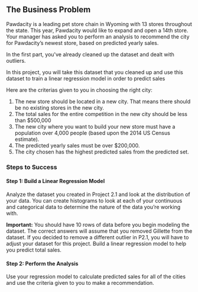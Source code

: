 ## The Business Problem
Pawdacity is a leading pet store chain in Wyoming with 13 stores throughout the state. This year, Pawdacity would like to expand and open a 14th store. Your manager has asked you to perform an analysis to recommend the city for Pawdacity’s newest store, based on predicted yearly sales.

In the first part, you've already cleaned up the dataset and dealt with outliers.

In this project, you will take this dataset that you cleaned up and use this dataset to train a linear regression model in order to predict sales

Here are the criterias given to you in choosing the right city:

1.	The new store should be located in a new city. That means there should be no existing stores in the new city.
2.	The total sales for the entire competition in the new city should be less than $500,000
3.	The new city where you want to build your new store must have a population over 4,000 people (based upon the 2014 US Census estimate).
4.	The predicted yearly sales must be over $200,000.
5.	The city chosen has the highest predicted sales from the predicted set.

### Steps to Success
#### Step 1: Build a Linear Regression Model
Analyze the dataset you created in Project 2.1 and look at the distribution of your data. You can create histograms to look at each of your continuous and categorical data to determine the nature of the data you’re working with.

**Important:** You should have 10 rows of data before you begin modeling the dataset. The correct answers will assume that you removed Gillette from the dataset. If you decided to remove a different outlier in P2.1, you will have to adjust your dataset for this project.
Build a linear regression model to help you predict total sales.

#### Step 2: Perform the Analysis
Use your regression model to calculate predicted sales for all of the cities and use the criteria given to you to make a recommendation.
